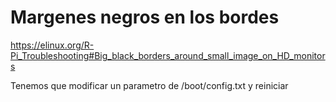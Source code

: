 # Margenes negros en los bordes
https://elinux.org/R-Pi_Troubleshooting#Big_black_borders_around_small_image_on_HD_monitors

Tenemos que modificar un parametro de /boot/config.txt y reiniciar
